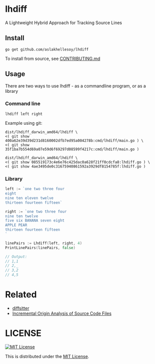 # lhdiff

A Lightweight Hybrid Approach for Tracking Source Lines

## Install

    go get github.com/aslakhellesoy/lhdiff

To install from source, see [CONTRIBUTING.md](./CONTRIBUTING.md)

## Usage

There are two ways to use lhdiff - as a commandline program, or as a library

### Command line

    lhdiff left right

Example using git:

    dist/lhdiff_darwin_amd64/lhdiff \
    <( git show 400a62e39d39d231d8160002dfb7ed95a004278b:cmd/lhdiff/main.go ) \
    <( git show 35f1ba7b554d69a07e59d6f69297d08599f4217c:cmd/lhdiff/main.go )

    dist/lhdiff_darwin_amd64/lhdiff \
    <( git show 085519173c4e6e76c425dac0a628f21ff0cdcfa8:lhdiff.go ) \
    <( git show 4ae3495de0c31675940861592a3929df8154785f:lhdiff.go )

### Library

```go
left := `one two three four
eight
nine ten eleven twelve
thirteen fourteen fifteen`

right := `one two three four
nine ten twelve
five six BANANA seven eight
APPLE PEAR
thirteen fourteen fifteen
`

linePairs := Lhdiff(left, right, 4)
PrintLinePairs(linePairs, false)

// Output:
// 1,1
// 2,_
// 3,2
// 4,5
```

# Related

* [diffsitter](https://github.com/afnanenayet/diffsitter)
* [Incremental Origin Analysis of Source Code Files](http://citeseerx.ist.psu.edu/viewdoc/download?doi=10.1.1.721.548&rep=rep1&type=pdf)

# LICENSE

[![MIT License](http://img.shields.io/badge/license-MIT-blue.svg)](http://www.opensource.org/licenses/MIT)

This is distributed under the [MIT License](http://www.opensource.org/licenses/MIT).
